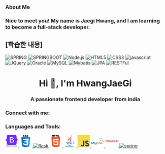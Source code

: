### About Me
### Nice to meet you! My name is Jaegi Hwang, and I am learning to become a full-stack developer.

<h2>[학습한 내용]</h2>

![SPRING](https://img.shields.io/badge/-SPRING-F0532?style=for-the-badge&logo=spring&logoColor=ffffff)
![SPRINGBOOT](https://img.shields.io/badge/-SPRINGBOOT-F0532?style=for-the-badge&logo=SPRINGBOOT&logoColor=ffffff)
![Node.js](https://img.shields.io/badge/-Node.js-gray?style=for-the-badge&logo=Node.js&logoColor=ffffff)
![HTML5](https://img.shields.io/badge/-html5-orange?style=for-the-badge&logo=html5&logoColor=ffffff)
![CSS3](https://img.shields.io/badge/-css3-orange?style=for-the-badge&logo=css3&logoColor=ffffff)
![javascript](https://img.shields.io/badge/-javascript-orange?style=for-the-badge&logo=javascript&logoColor=ffffff)
![JQuery](https://img.shields.io/badge/-JQuery-orange?style=for-the-badge&logo=JQuery&logoColor=ffffff)
![Oracle](https://img.shields.io/badge/-Oracle-blue?style=for-the-badge&logo=Oracle&logoColor=ffffff)
![MySQL](https://img.shields.io/badge/-MySQL-blue?style=for-the-badge&logo=MySQL&logoColor=ffffff)
![Mybatis](https://img.shields.io/badge/-Mybatis-gray?style=for-the-badge&logo=Mybatis&logoColor=ffffff)
![JPA](https://img.shields.io/badge/-JPA-gray?style=for-the-badge&logo=JPA&logoColor=ffffff)
![RESTFul](https://img.shields.io/badge/-RESTFul-gray?style=for-the-badge&logo=RESTFul&logoColor=ffffff)
<h1 align="center">Hi 👋, I'm HwangJaeGi</h1>
<h3 align="center">A passionate frontend developer from India</h3>

<h3 align="left">Connect with me:</h3>
<p align="left">
</p>

<h3 align="left">Languages and Tools:</h3>
<p align="left"> <a href="https://getbootstrap.com" target="_blank" rel="noreferrer"> <img src="https://raw.githubusercontent.com/devicons/devicon/master/icons/bootstrap/bootstrap-plain-wordmark.svg" alt="bootstrap" width="40" height="40"/> </a> <a href="https://www.w3schools.com/css/" target="_blank" rel="noreferrer"> <img src="https://raw.githubusercontent.com/devicons/devicon/master/icons/css3/css3-original-wordmark.svg" alt="css3" width="40" height="40"/> </a> <a href="https://flask.palletsprojects.com/" target="_blank" rel="noreferrer"> <img src="https://www.vectorlogo.zone/logos/pocoo_flask/pocoo_flask-icon.svg" alt="flask" width="40" height="40"/> </a> <a href="https://www.w3.org/html/" target="_blank" rel="noreferrer"> <img src="https://raw.githubusercontent.com/devicons/devicon/master/icons/html5/html5-original-wordmark.svg" alt="html5" width="40" height="40"/> </a> <a href="https://www.java.com" target="_blank" rel="noreferrer"> <img src="https://raw.githubusercontent.com/devicons/devicon/master/icons/java/java-original.svg" alt="java" width="40" height="40"/> </a> <a href="https://developer.mozilla.org/en-US/docs/Web/JavaScript" target="_blank" rel="noreferrer"> <img src="https://raw.githubusercontent.com/devicons/devicon/master/icons/javascript/javascript-original.svg" alt="javascript" width="40" height="40"/> </a> <a href="https://www.mysql.com/" target="_blank" rel="noreferrer"> <img src="https://raw.githubusercontent.com/devicons/devicon/master/icons/mysql/mysql-original-wordmark.svg" alt="mysql" width="40" height="40"/> </a> <a href="https://www.oracle.com/" target="_blank" rel="noreferrer"> <img src="https://raw.githubusercontent.com/devicons/devicon/master/icons/oracle/oracle-original.svg" alt="oracle" width="40" height="40"/> </a> <a href="https://spring.io/" target="_blank" rel="noreferrer"> <img src="https://www.vectorlogo.zone/logos/springio/springio-icon.svg" alt="spring" width="40" height="40"/> </a> </p>
